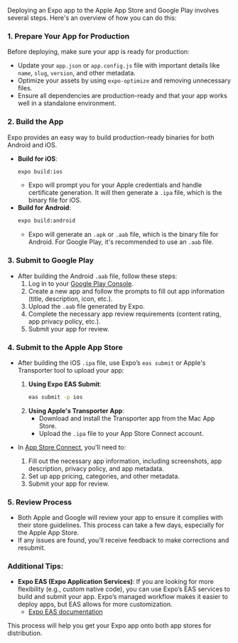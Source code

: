 Deploying an Expo app to the Apple App Store and Google Play involves several steps. Here's an overview of how you can do this:

### 1. **Prepare Your App for Production**
   Before deploying, make sure your app is ready for production:
   - Update your `app.json` or `app.config.js` file with important details like `name`, `slug`, `version`, and other metadata.
   - Optimize your assets by using `expo-optimize` and removing unnecessary files.
   - Ensure all dependencies are production-ready and that your app works well in a standalone environment.

### 2. **Build the App**
   Expo provides an easy way to build production-ready binaries for both Android and iOS.
   - **Build for iOS**:
     ```bash
     expo build:ios
     ```
     - Expo will prompt you for your Apple credentials and handle certificate generation. It will then generate a `.ipa` file, which is the binary file for iOS.
   - **Build for Android**:
     ```bash
     expo build:android
     ```
     - Expo will generate an `.apk` or `.aab` file, which is the binary file for Android. For Google Play, it's recommended to use an `.aab` file.

### 3. **Submit to Google Play**
   - After building the Android `.aab` file, follow these steps:
     1. Log in to your [Google Play Console](https://play.google.com/console/).
     2. Create a new app and follow the prompts to fill out app information (title, description, icon, etc.).
     3. Upload the `.aab` file generated by Expo.
     4. Complete the necessary app review requirements (content rating, app privacy policy, etc.).
     5. Submit your app for review.

### 4. **Submit to the Apple App Store**
   - After building the iOS `.ipa` file, use Expo’s `eas submit` or Apple's Transporter tool to upload your app:
     1. **Using Expo EAS Submit**:
        ```bash
        eas submit -p ios
        ```
     2. **Using Apple's Transporter App**:
        - Download and install the Transporter app from the Mac App Store.
        - Upload the `.ipa` file to your App Store Connect account.
   
   - In [App Store Connect](https://appstoreconnect.apple.com/), you'll need to:
     1. Fill out the necessary app information, including screenshots, app description, privacy policy, and app metadata.
     2. Set up app pricing, categories, and other metadata.
     3. Submit your app for review.

### 5. **Review Process**
   - Both Apple and Google will review your app to ensure it complies with their store guidelines. This process can take a few days, especially for the Apple App Store.
   - If any issues are found, you’ll receive feedback to make corrections and resubmit.

### Additional Tips:
- **Expo EAS (Expo Application Services)**: If you are looking for more flexibility (e.g., custom native code), you can use Expo’s EAS services to build and submit your app. Expo’s managed workflow makes it easier to deploy apps, but EAS allows for more customization.
   - [Expo EAS documentation](https://docs.expo.dev/build/introduction/)

This process will help you get your Expo app onto both app stores for distribution.